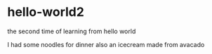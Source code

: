 # hello-world2
the second time of learning from hello world

I had some noodles for dinner also an icecream made from avacado
